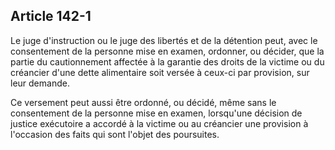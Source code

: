 Article 142-1
----
Le juge d'instruction ou le juge des libertés et de la détention peut, avec le
consentement de la personne mise en examen, ordonner, ou décider, que la partie
du cautionnement affectée à la garantie des droits de la victime ou du créancier
d'une dette alimentaire soit versée à ceux-ci par provision, sur leur demande.

Ce versement peut aussi être ordonné, ou décidé, même sans le consentement de la
personne mise en examen, lorsqu'une décision de justice exécutoire a accordé à
la victime ou au créancier une provision à l'occasion des faits qui sont l'objet
des poursuites.
